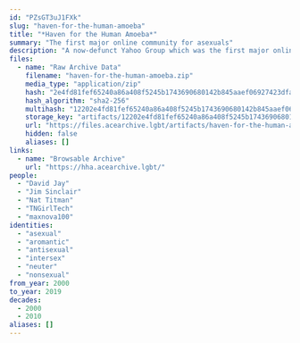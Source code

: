 ```yaml
---
id: "PZsGT3uJ1FXk"
slug: "haven-for-the-human-amoeba"
title: "*Haven for the Human Amoeba*"
summary: "The first major online community for asexuals"
description: "A now-defunct Yahoo Group which was the first major online community for asexuals (CW: Sex-negativity)"
files:
  - name: "Raw Archive Data"
    filename: "haven-for-the-human-amoeba.zip"
    media_type: "application/zip"
    hash: "2e4fd81fef65240a86a408f5245b1743690680142b845aaef06927423dfa2f89"
    hash_algorithm: "sha2-256"
    multihash: "12202e4fd81fef65240a86a408f5245b1743690680142b845aaef06927423dfa2f89"
    storage_key: "artifacts/12202e4fd81fef65240a86a408f5245b1743690680142b845aaef06927423dfa2f89"
    url: "https://files.acearchive.lgbt/artifacts/haven-for-the-human-amoeba/haven-for-the-human-amoeba.zip"
    hidden: false
    aliases: []
links:
  - name: "Browsable Archive"
    url: "https://hha.acearchive.lgbt/"
people:
  - "David Jay"
  - "Jim Sinclair"
  - "Nat Titman"
  - "TNGirlTech"
  - "maxnova100"
identities:
  - "asexual"
  - "aromantic"
  - "antisexual"
  - "intersex"
  - "neuter"
  - "nonsexual"
from_year: 2000
to_year: 2019
decades:
  - 2000
  - 2010
aliases: []
---
```

